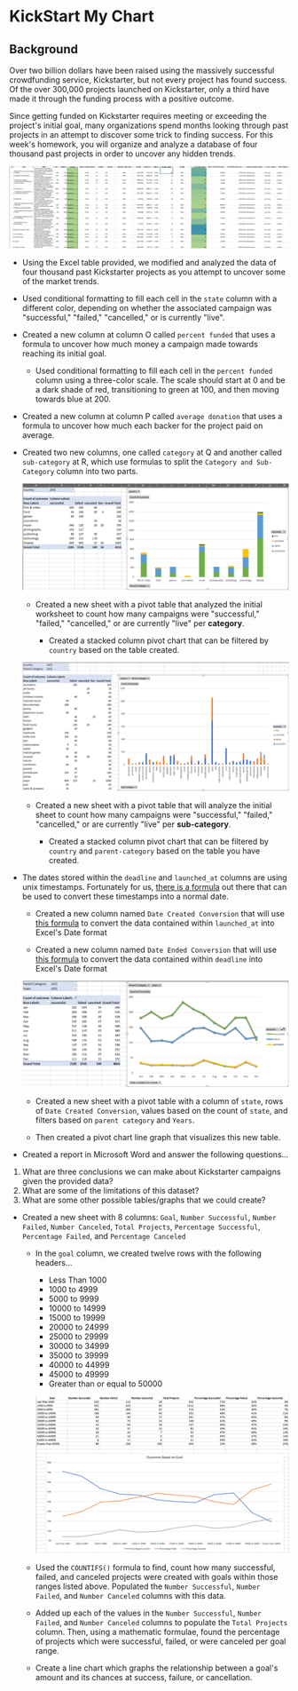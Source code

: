 # KickStart My Chart

## Background

Over two billion dollars have been raised using the massively successful crowdfunding service, Kickstarter, but not every project has found success. Of the over 300,000 projects launched on Kickstarter, only a third have made it through the funding process with a positive outcome.

Since getting funded on Kickstarter requires meeting or exceeding the project's initial goal, many organizations spend months looking through past projects in an attempt to discover some trick to finding success. For this week's homework, you will organize and analyze a database of four thousand past projects in order to uncover any hidden trends.

![Kickstarter Table](Images/FullTable.PNG)

* Using the Excel table provided, we modified and analyzed the data of four thousand past Kickstarter projects as you attempt to uncover some of the market trends.

* Used conditional formatting to fill each cell in the `state` column with a different color, depending on whether the associated campaign was "successful," "failed," "cancelled," or is currently "live".

* Created a new column at column O called `percent funded` that uses a formula to uncover how much money a campaign made towards reaching its initial goal.

  * Used conditional formatting to fill each cell in the `percent funded` column using a three-color scale. The scale should start at 0 and be a dark shade of red, transitioning to green at 100, and then moving towards blue at 200.

* Created a new column at column P called `average donation` that uses a formula to uncover how much each backer for the project paid on average.

* Created two new columns, one called `category` at Q and another called `sub-category` at R, which use formulas to split the `Category and Sub-Category` column into two parts.

  ![Category Stats](Images/CategoryStats.PNG)

  * Created a new sheet with a pivot table that analyzed the initial worksheet to count how many campaigns were "successful," "failed," "cancelled," or are currently "live" per **category**.

    * Created a stacked column pivot chart that can be filtered by `country` based on the table created.

  ![Subcategory Stats](Images/SubcategoryStats.PNG)

  * Created a new sheet with a pivot table that will analyze the initial sheet to count how many campaigns were "successful," "failed," "cancelled," or are currently "live" per **sub-category**.

    * Created a stacked column pivot chart that can be filtered by `country` and `parent-category` based on the table you have created.

* The dates stored within the `deadline` and `launched_at` columns are using unix timestamps. Fortunately for us, [there is a formula](http://spreadsheetpage.com/index.php/tip/converting_unix_timestamps/) out there that can be used to convert these timestamps into a normal date.

  * Created a new column named `Date Created Conversion` that will use [this formula](http://spreadsheetpage.com/index.php/tip/converting_unix_timestamps/) to convert the data contained within `launched_at` into Excel's Date format

  * Created a new column named `Date Ended Conversion` that will use [this formula](http://spreadsheetpage.com/index.php/tip/converting_unix_timestamps/) to convert the data contained within `deadline` into Excel's Date format

  ![Outcomes Based on Launch Date](Images/LaunchDateOutcomes.PNG)

  * Created a new sheet with a pivot table with a column of `state`, rows of `Date Created Conversion`, values based on the count of `state`, and filters based on `parent category` and `Years`.

  * Then created a pivot chart line graph that visualizes this new table.

* Created a report in Microsoft Word and answer the following questions...

1. What are three conclusions we can make about Kickstarter campaigns given the provided data?
2. What are some of the limitations of this dataset?
3. What are some other possible tables/graphs that we could create?


* Created a new sheet with 8 columns: `Goal`, `Number Successful`, `Number Failed`, `Number Canceled`, `Total Projects`, `Percentage Successful`, `Percentage Failed`, and `Percentage Canceled`

  * In the `goal` column, we created twelve rows with the following headers...

    * Less Than 1000
    * 1000 to 4999
    * 5000 to 9999
    * 10000 to 14999
    * 15000 to 19999
    * 20000 to 24999
    * 25000 to 29999
    * 30000 to 34999
    * 35000 to 39999
    * 40000 to 44999
    * 45000 to 49999
    * Greater than or equal to 50000

    ![Goal Outcomes](Images/GoalOutcomes.PNG)

  * Used the `COUNTIFS()` formula to find, count how many successful, failed, and canceled projects were created with goals within those ranges listed above. Populated the `Number Successful`, `Number Failed`, and `Number Canceled` columns with this data.

  * Added up each of the values in the `Number Successful`, `Number Failed`, and `Number Canceled` columns to populate the `Total Projects` column. Then, using a mathematic formulae, found the percentage of projects which were successful, failed, or were canceled per goal range.

  * Create a line chart which graphs the relationship between a goal's amount and its chances at success, failure, or cancellation.
